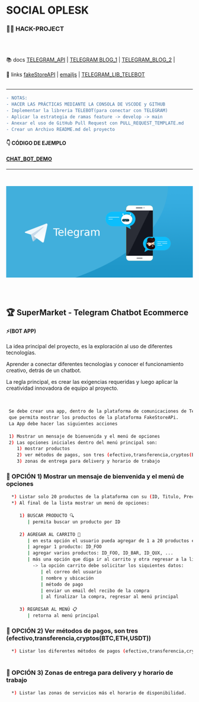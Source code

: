 # SOCIAL OPLESK
### 🏴‍☠️ HACK-PROJECT
<br/>
<br/>

📚 docs [TELEGRAM_API](https://core.telegram.org/bots/samples) | [TELEGRAM BLOG_1](https://codingwithmanny.medium.com/building-a-telegram-bot-with-nodejs-46660f05b42f) | [TELEGRAM_BLOG_2](https://tecnonucleous.com/creacion-de-bots-de-telegram-en-nodejs/) | 
<br/>
<br/>
🔗 links [fakeStoreAPI](https://fakestoreapi.com/) | [emailjs](https://www.emailjs.com/) | [TELEGRAM_LIB_TELEBOT](https://github.com/mullwar/telebot)
<br/>
<br/>

---

```diff
- NOTAS:  
- HACER LAS PRÁCTICAS MEDIANTE LA CONSOLA DE VSCODE y GITHUB
- Implementar la libreria TELEBOT(para conectar con TELEGRAM)
- Aplicar la estrategia de ramas feature -> develop -> main
- Anexar el uso de GitHub Pull Request con PULL_REQUEST_TEMPLATE.md
- Crear un Archivo README.md del proyecto
```
#### 👇 CÓDIGO DE EJEMPLO
#### [CHAT_BOT_DEMO](./bot.js)
---
<br/>

![telegram](./telegram_bot_1.png)

<br/>

<br/>

## 🏆 SuperMarket - Telegram Chatbot Ecommerce

#### ⚡️(BOT APP)
La idea principal del proyecto, es la exploración al uso de diferentes tecnologías.

Aprender a conectar diferentes tecnologías y conocer el funcionamiento creativo, detrás de un chatbot.

La regla principal, es crear las exigencias requeridas y luego aplicar la creatividad innovadora de equipo al proyecto.

<br/>

```sh
 Se debe crear una app, dentro de la plataforma de comunicaciones de Telegram, 
 que permita mostrar los productos de la plataforma FakeStoreAPi.
 La App debe hacer las siguientes acciones
 
 1) Mostrar un mensaje de bienvenida y el menú de opciones
 2) Las opciones iniciales dentro del menú principal son:
    1) mostrar productos
    2) ver métodos de pagos, son tres (efectivo,transferencia,cryptos(BTC,ETH,USDT))
    3) zonas de entrega para delivery y horario de trabajo
``` 

### 🔹 OPCIÓN 1) Mostrar un mensaje de bienvenida y el menú de opciones
```sh
  *) Listar solo 20 productos de la plataforma con su (ID, Titulo, Precio);
  *) Al final de la lista mostrar un menú de opciones:
  
     1) BUSCAR PRODUCTO 🔍 
        | permita buscar un producto por ID
        
     2) AGREGAR AL CARRITO 🛒
        | en esta opción el usuario pueda agregar de 1 a 20 productos ejemplo
        | agregar 1 producto: ID_FOO
        | agregar varios productos: ID_FOO, ID_BAR, ID_QUX, ...
        | más una opción que diga ir al carrito y otra regresar a la lista de productos
          -> la opción carrito debe solicitar los siquientes datos: 
             | el correo del usuario
             | nombre y ubicación
             | método de pago
             | enviar un email del recibo de la compra
             | al finalizar la compra, regresar al menú principal
             
     3) REGRESAR AL MENÚ 📋
        | retorna al menú principal
```


### 🔹 OPCIÓN 2) Ver métodos de pagos, son tres (efectivo,transferencia,cryptos(BTC,ETH,USDT))
```sh
  *) Listar los diferentes métodos de pagos (efectivo,transferencia,cryptos(BTC,ETH,USDT))
  
```

### 🔹 OPCIÓN 3) Zonas de entrega para delivery y horario de trabajo
```sh
  *) Listar las zonas de servicios más el horario de disponibilidad.
  
```

